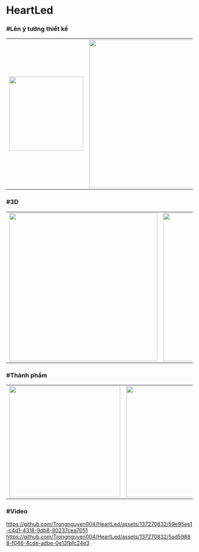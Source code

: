 # HeartLed

### #Lên ý tưởng thiết kế 
<p align="center">
  <table>
    <tr>
      <td>
        <img src="https://github.com/Trongnguyen004/HeartLed/assets/137270832/a047fb6e-9bc2-4a9c-9f4e-23dc0d89315b" width="200">
      </td>
      <td>
        <img src="https://github.com/Trongnguyen004/HeartLed/assets/137270832/6cb0f90f-80c7-4dca-aa2f-bb484680b2cb"  width="400">
      </td>
      <td>
        <img src="https://github.com/Trongnguyen004/HeartLed/assets/137270832/7e35a8c7-8c3b-45da-b485-09fb7822413e"  width="400">
      </td>
    </tr>
  </table>
</p>

### #3D
<p align="center">
  <table>
    <tr>
      <td>
        <img src="https://github.com/Trongnguyen004/HeartLed/assets/137270832/770bbeb3-b1fb-41ff-8af0-4942ada6006a" width="400">
      </td>
      <td>
        <img src="https://github.com/Trongnguyen004/HeartLed/assets/137270832/942c4505-0a7b-4dc6-8f47-6afe9bda2bb3"  width="400">
      </td>
    </tr>
  </table>
</p>


### #Thành phẩm 
<p align="center">
  <table>
    <tr>
      <td>
        <img src="https://github.com/Trongnguyen004/HeartLed/assets/137270832/7a31ca8a-16d1-4311-aa3d-ac6791a85451" width="300">
      </td>
      <td>
        <img src="https://github.com/Trongnguyen004/HeartLed/assets/137270832/33bbbbb3-ec34-4b4c-ba9e-6c7e20d30f75"  width="300">
      </td>
      <td>
        <img src="https://github.com/Trongnguyen004/HeartLed/assets/137270832/cd955643-300">
      </td>
    </tr>
  </table>
</p>

### #Video
https://github.com/Trongnguyen004/HeartLed/assets/137270832/59e95ee1-c4d1-4318-9db8-90237cea7051
https://github.com/Trongnguyen004/HeartLed/assets/137270832/5ad59888-f046-4cde-adbe-0e13fbfc24e3
